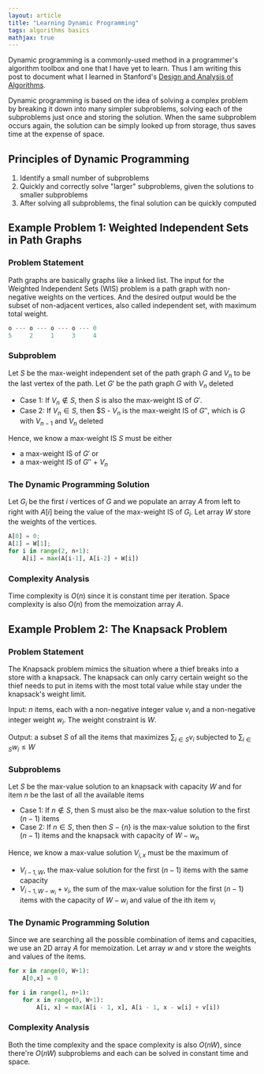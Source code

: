 ```yaml
---
layout: article
title: "Learning Dynamic Programming"
tags: algorithms basics
mathjax: true
---
```

Dynamic programming is a commonly-used method in a programmer's algorithm toolbox and one that I have yet to learn. Thus I am writing this post to document what I learned in Stanford's [Design and Analysis of Algorithms](https://www.coursera.org/learn/algorithm-design-analysis-2 "").

Dynamic programming is based on the idea of solving a complex problem by breaking it down into many simpler subproblems, solving each of the subproblems just once and storing the solution. When the same subproblem occurs again, the solution can be simply looked up from storage, thus saves time at the expense of space. 

<!--more-->

## Principles of Dynamic Programming  
1. Identify a small number of subproblems
2. Quickly and correctly solve "larger" subproblems, given the solutions to smaller subproblems
3. After solving all subproblems, the final solution can be quickly computed

## Example Problem 1: Weighted Independent Sets in Path Graphs

### Problem Statement
Path graphs are basically graphs like a linked list. The input for the Weighted Independent Sets (WIS) problem is a path graph with non-negative weights on the vertices. And the desired output would be the subset of non-adjacent vertices, also called independent set, with maximum total weight.

```python
o --- o --- o --- o --- 0
5     2     1     3     4
```

### Subproblem
Let $S$ be the max-weight independent set of the path graph $G$ and $V_n$ to be the last vertex of the path. Let $G'$ be the path graph $G$ with  $V_n$ deleted

- Case 1: If $V_n \notin S$, then $S$ is also the max-weight IS of $G'$.
- Case 2: If $V_n \in S$, then $S - $V_n$ is the max-weight IS of $G''$, which is $G$ with  $V_{n-1}$ and $V_n$ deleted

Hence, we know a max-weight IS $S$ must be either 

- a max-weight IS of $G'$ or
- a max-weight IS of $G''$ + $V_n$

### The Dynamic Programming Solution
Let $G_i$ be the first $i$ vertices of $G$ and we populate an array $A$ from left to right with $A[i]$ being the value of the max-weight IS of $G_i$. Let array $W$ store the weights of the vertices.

```python
A[0] = 0;
A[1] = W[1];
for i in range(2, n+1):
    A[i] = max(A[i-1], A[i-2] + W[i])    
```

### Complexity Analysis
Time complexity is $O(n)$ since it is constant time per iteration. Space complexity is also $O(n)$ from the memoization array $A$.

## Example Problem 2: The Knapsack Problem

### Problem Statement
The Knapsack problem mimics the situation where a thief breaks into a store with a knapsack. The knapsack can only carry certain weight so the thief needs to put in items with the most total value while stay under the knapsack's weight limit. 


Input: $n$ items, each with a non-negative integer value $v_i$ and a non-negative integer weight $w_i$. The weight constraint is $W$.

Output: a subset $S$ of all the items that maximizes $\sum_{i \in S} v_i$ subjected to $\sum_{i \in S} w_i \leq W$

### Subproblems
Let $S$ be the max-value solution to an knapsack with capacity $W$ and for item $n$ be the last of all the available items

- Case 1: If $n \notin S$, then S must also be the max-value solution to the first $(n-1)$ items
- Case 2: If $n \in S$, then then $S - \{n\}$ is the max-value solution to the first $(n-1)$ items and the knapsack with capacity of $W - w_n$

Hence, we know a max-value solution $V_{i,x}$ must be the maximum of 

- $V_{i-1,W}$, the max-value solution for the first $(n-1)$ items with the same capacity
- $V_{i-1,W-w_i} + v_i$, the sum of the max-value solution for the first $(n-1)$ items with the capacity of $W-w_i$ and value of the ith item $v_i$

### The Dynamic Programming Solution
Since we are searching all the possible combination of items and capacities, we use an 2D array $A$ for memoization. Let array $w$ and $v$ store the weights and values of the items.

```python
for x in range(0, W+1):
    A[0,x] = 0

for i in range(1, n+1):
    for x in range(0, W+1):
        A[i, x] = max(A[i - 1, x], A[i - 1, x - w[i] + v[i])    
```

### Complexity Analysis
Both the time complexity and the space complexity is also $O(nW)$, since there're $O(nW)$ subproblems and each can be solved in constant time and space.
